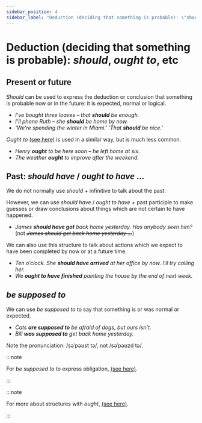 ```yaml
---
sidebar_position: 4
sidebar_label: "Deduction (deciding that something is probable): \"should\", \"ought to\", etc"
---
```


# Deduction (deciding that something is probable): *should*, *ought to*, etc

## Present or future

*Should* can be used to express the deduction or conclusion that something is probable now or in the future: it is expected, normal or logical.

- *I’ve bought three loaves – that **should** be enough.*
- *I’ll phone Ruth – she **should** be home by now.*
- *‘We’re spending the winter in Miami.’ ‘That **should** be nice.’*

*Ought to* [(see here)](./weaker-obligation-should-and-ought-to#ought-forms) is used in a similar way, but is much less common.

- *Henry **ought** to be here soon – he left home at six.*
- *The weather **ought** to improve after the weekend.*

## Past: *should have* / *ought to have* …

We do not normally use *should* \+ infinitive to talk about the past.

However, we can use *should have* / *ought to have* + past participle to make guesses or draw conclusions about things which are not certain to have happened.

- *James **should have got** back home yesterday. Has anybody seen him?* (not *~~James should get back home yesterday …~~*)

We can also use this structure to talk about actions which we expect to have been completed by now or at a future time.

- *Ten o’clock. She **should have arrived** at her office by now. I’ll try calling her.*
- *We **ought to have finished** painting the house by the end of next week.*

## *be supposed to*

We can use *be supposed to* to say that something is or was normal or expected.

- *Cats **are supposed to** be afraid of dogs, but ours isn’t.*
- *Bill **was supposed to** get back home yesterday.*

Note the pronunciation: /səˈpəʊst tə/, not /səˈpəʊzd tə/.

:::note

For *be supposed to* to express obligation, [(see here)](./expectations-supposed-to).

:::

:::note

For more about structures with *ought*, [(see here)](./weaker-obligation-should-and-ought-to#ought-forms).

:::
